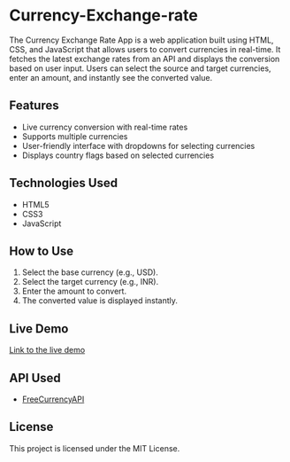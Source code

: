 # Currency-Exchange-rate
 The Currency Exchange Rate App is a web application built using HTML, CSS, and JavaScript that allows users to convert currencies in real-time. It fetches the latest exchange rates from an API and displays the conversion based on user input. Users can select the source and target currencies, enter an amount, and instantly see the converted value.
 
## Features
- Live currency conversion with real-time rates
- Supports multiple currencies
- User-friendly interface with dropdowns for selecting currencies
- Displays country flags based on selected currencies

## Technologies Used
- HTML5
- CSS3
- JavaScript

## How to Use
1. Select the base currency (e.g., USD).
2. Select the target currency (e.g., INR).
3. Enter the amount to convert.
4. The converted value is displayed instantly.

## Live Demo
[Link to the live demo](https://amitj10.github.io/Currency-Exchange-rate/)

## API Used
- [FreeCurrencyAPI](https://freecurrencyapi.com)

## License
This project is licensed under the MIT License.
